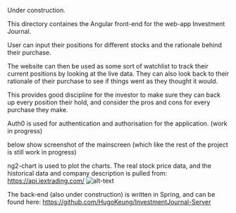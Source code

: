 Under construction.

This directory containes the Angular front-end for the web-app Investment Journal.

User can input their positions for different stocks and the rationale behind their purchase.

The website can then be used as some sort of watchlist to track their current positions by looking at the live data.
They can also look back to their rationale of their purchase to see if things went as they thought it would.

This provides good discipline for the investor to make sure they can back up every position their hold, and consider the pros and cons for every purchase they make.

Auth0 is used for authentication and authorisation for the application. (work in progress)

below show screenshot of the mainscreen (which like the rest of the project is still work in progress)

ng2-chart is used to plot the charts. The real stock price data, and the historical data and company description is pulled from: https://api.iextrading.com/
![alt-text](https://imgur.com/a/YYYC6fO)

The back-end (also under construction) is written in Spring, and can be found here:
https://github.com/HugoKeung/InvestmentJournal-Server
